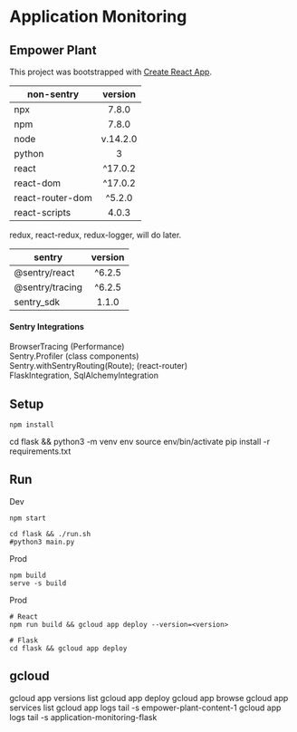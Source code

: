 # Application Monitoring
## Empower Plant

This project was bootstrapped with [Create React App](https://github.com/facebook/create-react-app).

| non-sentry    | version
| ------------- |:-------------:|
| npx | 7.8.0 |
| npm | 7.8.0 |
| node | v.14.2.0 |
| python | 3 |
| react | ^17.0.2 |
| react-dom | ^17.0.2 |
| react-router-dom | ^5.2.0 |
| react-scripts | 4.0.3 |

redux, react-redux, redux-logger, will do later.

| sentry    | version
| ------------- |:-------------:|
| @sentry/react | ^6.2.5 |
| @sentry/tracing | ^6.2.5 |
| sentry_sdk | 1.1.0 |

#### Sentry Integrations
BrowserTracing (Performance)  
Sentry.Profiler (class components)  
Sentry.withSentryRouting(Route); (react-router)  
FlaskIntegration, SqlAlchemyIntegration


## Setup
```
npm install
```

cd flask && python3 -m venv env
source env/bin/activate
pip install -r requirements.txt

## Run
Dev
```
npm start
```

```
cd flask && ./run.sh
#python3 main.py
```

Prod
```
npm build
serve -s build
```

Prod
```
# React
npm run build && gcloud app deploy --version=<version>

# Flask
cd flask && gcloud app deploy
```


## gcloud
gcloud app versions list
gcloud app deploy
gcloud app browse
gcloud app services list
gcloud app logs tail -s empower-plant-content-1
gcloud app logs tail -s application-monitoring-flask
